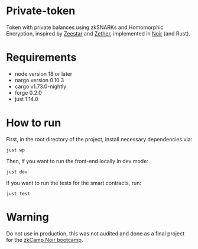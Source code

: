 # Private-token
Token with private balances using zkSNARKs and Homomorphic Encryption, inspired by [Zeestar](https://files.sri.inf.ethz.ch/website/papers/sp22-zeestar.pdf) and [Zether](https://crypto.stanford.edu/~buenz/papers/zether.pdf), implemented in [Noir](https://noir-lang.org/) (and Rust).

# Requirements
* node version 18 or later
* nargo version 0.10.3
* cargo v1.73.0-nightly
* forge 0.2.0
* just 1.14.0

# How to run
First, in the root directory of the project, install necessary dependencies via: 
```
just wp
```
Then, if you want to run the front-end locally in dev mode: 
```
just dev
```
If you want to run the tests for the smart contracts, run: 
```
just test
```
# Warning
Do not use in production, this was not audited and done as a final project for the [zkCamp Noir bootcamp](https://www.zkcamp.xyz/aztec).